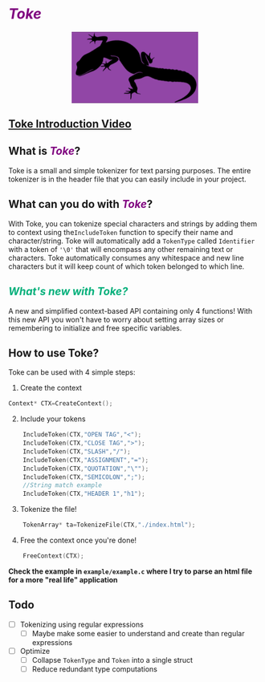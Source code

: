 # <em style="color:purple;">Toke</em>
<img style="display: block; 
           margin-left: auto;
           margin-right: auto;
           width:50%;
           height:auto;
           align-self=center;
           backdrop-filter:invert(100%);
           " 
src="./TokeImg.png" alt="Toke Icon" />

## [Toke Introduction Video](https://www.youtube.com/watch?v=hjOIkNJAsTw&ab_channel=DynamicBineuro)

## What is <em style="color:purple;">Toke</em>?

Toke is a small and simple tokenizer for text parsing purposes. The entire tokenizer is in the header file that you can easily include in your project.

## What can you do with <em style="color:purple;">Toke</em>?

With Toke, you can tokenize special characters and strings by adding them to context using the`IncludeToken` function to specify their name and character/string. Toke will automatically add a `TokenType` called `Identifier` with a token of `'\0'`  that will encompass any other remaining text or characters. Toke automatically consumes any whitespace and new line characters but it will keep count of which token belonged to which line.

## <em style="color:rgb(0, 176, 123);">What's new with Toke?</em>

A new and simplified context-based API containing only 4 functions! With this new API you won't have to worry about setting array sizes or remembering to initialize and free specific variables.  

## How to use Toke?

Toke can be used with 4 simple steps:
1. Create the context
```C
Context* CTX=CreateContext();
```

2.  Include your tokens
```C
    IncludeToken(CTX,"OPEN TAG","<");
    IncludeToken(CTX,"CLOSE TAG",">");
    IncludeToken(CTX,"SLASH","/");
    IncludeToken(CTX,"ASSIGNMENT","=");
    IncludeToken(CTX,"QUOTATION","\"");
    IncludeToken(CTX,"SEMICOLON",";");
    //String match example
    IncludeToken(CTX,"HEADER 1","h1");
```

3. Tokenize the file!
```C
    TokenArray* ta=TokenizeFile(CTX,"./index.html");
```
4. Free the context once you're done!
```C
    FreeContext(CTX);
```
**Check the example in **`example/example.c`** where I try to parse an html file for a more "real life" application**

## Todo
- [ ] Tokenizing using regular expressions
  - [ ] Maybe make some easier to understand and create than regular expressions
- [ ] Optimize
  - [ ] Collapse `TokenType` and `Token` into a single struct
  - [ ] Reduce redundant type computations
